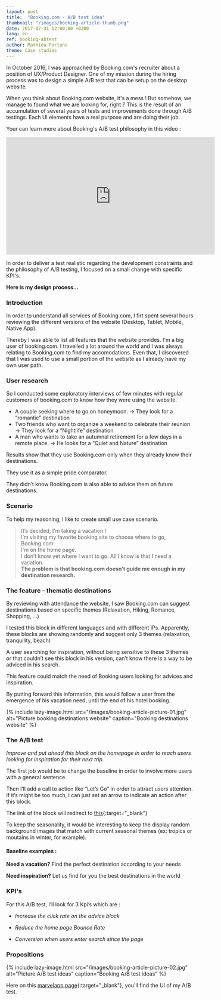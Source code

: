 ```yaml
---
layout: post
title:  "Booking.com - A/B test idea"
thumbnail: "/images/booking-article-thumb.png"
date: 2017-07-31 12:00:00 +0200
lang: en
ref: booking-abtest
author: Mathieu Fortune
theme: Case studies
---
```


In October 2016, I was approached by Booking.com's recruiter about a position of UX/Product Designer.
One of my mission during the hiring process was to design a simple A/B test that can be setup on the desktop website.

When you think about Booking.com website, it's a mess !
But somehow, we manage to found what we are looking for, right ?
This is the result of an accumulation of several years of tests and improvements done through A/B testings.
Each UI elements have a real purpose and are doing their job.

Your can learn more about Booking's A/B test philosophy in this video :

<div class="vid-container">
  <iframe width="560" height="315" src="https://www.youtube.com/embed/C-U1Pakvk2A" frameborder="0" allowfullscreen></iframe>
</div>

In order to deliver a test realistic regarding the development constraints and the philosophy of A/B testing, I focused on a small change with specific KPI's.

__Here is my design process...__

### Introduction

In order to understand all services of Booking.com, I firt spent several hours reviewing the different versions of the website (Desktop, Tablet, Mobile, Native App).

Thereby I was able to list all features that the website provides. I'm a big user of booking.com. I travelled a lot around the world and I was always relating to Booking.com to find my accomodations. Even that, I discovered that I was used to use a small portion of the website as I already have my own user path.

### User research

So I conducted some exploratory interviews of few minutes with regular customers of booking.com to know how they were using the website.

* A couple seeking where to go on honeymoon. -> They look for a “romantic” destination
* Two friends who want to organize a weekend to celebrate their reunion. -> They look for a “Nightlife” destination
* A man who wants to take an autumnal retirement for a few days in a remote place. -> He looks for a “Quiet and Nature” destination

Results show that they use Booking.com only when they already know their destinations.

They use it as a simple price comparator.

They didn’t know Booking.com is also able to advice them on future destinations.

### Scenario

To help my reasoning, I like to create small use case scenario.

<blockquote class="full">
It’s decided, I'm taking a vacation !<br/>
I’m visiting my favorite booking site to choose where to go, Booking.com.<br/>
I'm on the home page.<br/>
I don’t know yet where I want to go. All I know is that I need a vacation.<br/>
<strong>The problem is that booking.com doesn’t guide me enough in my destination research.</strong>
</blockquote>

### The feature - thematic destinations

By reviewing with attendance the website, I saw Booking.com can suggest destinations based on specific themes (Relaxation, Hiking, Romance, Shopping, ...)

I tested this block in different languages ​​and with different IPs.
Apparently, these blocks are showing randomly and suggest only 3 themes (relaxation, tranquility, beach)

A user searching for inspiration, without being sensitive to these 3 themes or that couldn’t see this block in his version, can’t know there is a way to be adviced in his search.

This feature could match the need of Booking users looking for advices and inspiration.

By putting forward this information, this would follow a user from the emergence of his vacation need, until the end of his hotel booking.

{% include lazy-image.html src="/images/booking-article-picture-01.jpg" alt="Picture booking destinations website" caption="Booking destinations website" %}


### The A/B test

*Improve and put ahead this block on the homepage in order to reach users looking for inspiration for their next trip.*

The first job would be to change the baseline in order to involve more users with a general sentence.

Then I’ll add a call to action like “Let’s Go” in order to attract users attention. If it’s might be too much, I can just set an arrow to indicate an action after this block.

The link of the block will redirect to [this](http://www.booking.com/destinationfinder.en.html){:target="_blank"}

To keep the seasonality, it would be interesting to keep the display random background images that match with current seasonal themes (ex: tropics or moutains in winter, for example).



#### Baseline examples :

__Need a vacation?__
Find the perfect destination according to your needs

__Need inspiration?__
Let us find for you the best destinations in the world


### KPI's

For this A/B test, I’ll look for 3 Kpi’s which are :

* *Increase the click rate on the advice block*

* *Reduce the home page Bounce Rate*

* *Conversion when users enter search since the page*


### Propositions

{% include lazy-image.html src="/images/booking-article-picture-02.jpg" alt="Picture A/B test ideas" caption="Booking A/B test ideas" %}

Here on this [marvelapp page](https://marvelapp.com/11ba1aj){:target="_blank"}, you'll find the UI of my A/B test.




